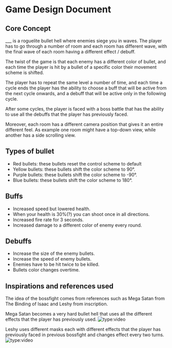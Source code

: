 # Game Design Document
## Core Concept
___ is a roguelite bullet hell where enemies siege you in waves. The player has to go through a number of room and each room has different wave, with the final wave of each room having a different effect / debuff.

The twist of the game is that each enemy has a different color of bullet, and each time the player is hit by a bullet of a specific color their movement scheme is shifted.

The player has to repeat the same level a number of time, and each time a cycle ends the player has the ability to choose a buff that will be active from the next cycle onwards, and a debuff that will be active only in the following cycle.

After some cycles, the player is faced with a boss battle that has the ability to use all the debuffs that the player has previously faced.

Moreover, each room has a different camera position that gives it an entire different feel. As example one room might have a top-down view, while another has a side scrolling view.

## Types of bullet

- Red bullets: these bullets reset the control scheme to default
- Yellow bullets: these bullets shift the color scheme to 90°.
- Purple bullets: these bullets shift the color scheme to -90°.
- Blue bullets: these bullets shift the color scheme to 180°.

## Buffs
- Increased speed but lowered health.
- When your health is 30%(?) you can shoot once in all directions.
- Increased fire rate for 3 seconds.
- Increased damage to a different color of enemy every round.
  
## Debuffs
- Increase the size of the enemy bullets.
- Increase the speed of enemy bullets.
- Enemies have to be hit twice to be killed.
- Bullets color changes overtime.

## Inspirations and references used

The idea of the bossfight comes from references such as Mega Satan from The Binding of Isaac and Leshy from inscription.

Mega Satan becomes a very hard bullet hell that uses all the different effects that the player has previously used.
![type:video](https://www.youtube.com/embed/cQPGmxYY3Bk)

Leshy uses different masks each with different effects that the player has previously faced in previous bossfight and changes effect every two turns.
![type:video](https://www.youtube.com/embed/9BrLT_vX5gk)

